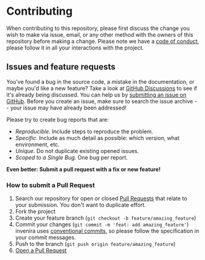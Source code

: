 # Contributing

When contributing to this repository, please first discuss the change you wish to make via issue, email, or any other method with the owners of this repository before making a change.
Please note we have a [code of conduct](CODE_OF_CONDUCT.md), please follow it in all your interactions with the project.

## Issues and feature requests

You've found a bug in the source code, a mistake in the documentation, or maybe you'd like a new feature? Take a look at [GitHub Discussions](https://github.com/invenira/spec/discussions) to see if it's already being discussed. You can help us by [submitting an issue on GitHub](https://github.com/invenira/spec/issues). Before you create an issue, make sure to search the issue archive -- your issue may have already been addressed!

Please try to create bug reports that are:

- _Reproducible._ Include steps to reproduce the problem.
- _Specific._ Include as much detail as possible: which version, what environment, etc.
- _Unique._ Do not duplicate existing opened issues.
- _Scoped to a Single Bug._ One bug per report.

**Even better: Submit a pull request with a fix or new feature!**

### How to submit a Pull Request

1. Search our repository for open or closed
   [Pull Requests](https://github.com/invenira/spec/pulls)
   that relate to your submission. You don't want to duplicate effort.
2. Fork the project
3. Create your feature branch (`git checkout -b feature/amazing_feature`)
4. Commit your changes (`git commit -m 'feat: add amazing_feature'`)
   invenira uses [conventional commits](https://www.conventionalcommits.org), so please follow the specification in your commit messages.
5. Push to the branch (`git push origin feature/amazing_feature`)
6. [Open a Pull Request](https://github.com/invenira/spec/compare?expand=1)
